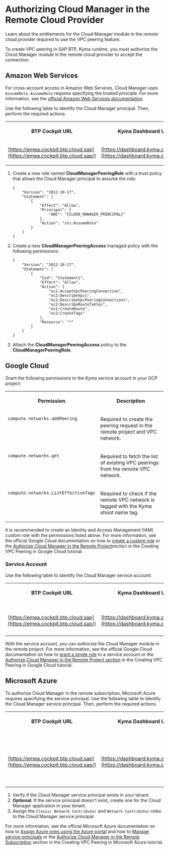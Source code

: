 <!-- loioe7ef5a3258a240cb87b6de8baa63f4fa -->

# Authorizing Cloud Manager in the Remote Cloud Provider

Learn about the entitlements for the Cloud Manager module in the remote cloud provider required to use the VPC peering feature.

To create VPC peering in SAP BTP, Kyma runtime, you must authorize the Cloud Manager module in the remote cloud provider to accept the connection.



<a name="loioe7ef5a3258a240cb87b6de8baa63f4fa__section_knh_pcf_32c"/>

## Amazon Web Services

For cross-account access in Amazon Web Services, Cloud Manager uses `AssumeRole`. `AssumeRole` requires specifying the trusted principle. For more information, see the [official Amazon Web Services documentation](https://awscli.amazonaws.com/v2/documentation/api/latest/reference/sts/assume-role.html).

Use the following table to identify the Cloud Manager principal. Then, perform the required actions.


<table>
<tr>
<th valign="top">

BTP Cockpit URL

</th>
<th valign="top">

Kyma Dashboard URL

</th>
<th valign="top">

Cloud Manager Principal

</th>
</tr>
<tr>
<td valign="top">

[https://emea.cockpit.btp.cloud.sap](https://emea.cockpit.btp.cloud.sap/)

</td>
<td valign="top">

[https://dashboard.kyma.cloud.sap](https://dashboard.kyma.cloud.sap/)

</td>
<td valign="top">

`arn:aws:iam::194230256199:user/cloud-manager-peering-prod`

</td>
</tr>
</table>

1.  Create a new role named **CloudManagerPeeringRole** with a trust policy that allows the Cloud Manager principal to assume the role:

    ```
    {
        "Version": "2012-10-17",
        "Statement": [
            {
                "Effect": "Allow",
                "Principal": {
                    "AWS": "{CLOUD_MANAGER_PRINCIPAL}"
                },
                "Action": "sts:AssumeRole"
            }
        ]
    }
    
    ```

2.  Create a new **CloudManagerPeeringAccess** managed policy with the following permissions:

    ```
    {
        "Version": "2012-10-17",
        "Statement": [
            {
                "Sid": "Statement1",
                "Effect": "Allow",
                "Action": [
                    "ec2:AcceptVpcPeeringConnection",
                    "ec2:DescribeVpcs",
                    "ec2:DescribeVpcPeeringConnections",
                    "ec2:DescribeRouteTables",
                    "ec2:CreateRoute",
                    "ec2:CreateTags"
                ],
                "Resource": "*"
            }
        ]
    }
    ```

3.  Attach the **CloudManagerPeeringAccess** policy to the **CloudManagerPeeringRole**.




<a name="loioe7ef5a3258a240cb87b6de8baa63f4fa__section_nnh_pcf_32c"/>

## Google Cloud

Grant the following permissions to the Kyma service account in your GCP project:


<table>
<tr>
<th valign="top">

Permission

</th>
<th valign="top">

Description

</th>
</tr>
<tr>
<td valign="top">

`compute.networks.addPeering`

</td>
<td valign="top">

Required to create the peering request in the remote project and VPC network.

</td>
</tr>
<tr>
<td valign="top">

`compute.networks.get`

</td>
<td valign="top">

Required to fetch the list of existing VPC peerings from the remote VPC network.

</td>
</tr>
<tr>
<td valign="top">

`compute.networks.ListEffectiveTags`

</td>
<td valign="top">

Required to check if the remote VPC network is tagged with the Kyma shoot name tag.

</td>
</tr>
</table>

It is recommended to create an Identity and Access Management \(IAM\) custom role with the permissions listed above. For more information, see the official Google Cloud documentation on how to [create a custom role](https://cloud.google.com/iam/docs/creating-custom-roles#creating) or the [Authorize Cloud Manager in the Remote Project](https://github.com/kyma-project/cloud-manager/blob/main/docs/user/tutorials/01-30-10-aws-vpc-peering.md#authorize-cloud-manager-in-the-remote-account)section in the Creating VPC Peering in Google Cloud tutorial.



### Service Account

Use the following table to identify the Cloud Manager service account:


<table>
<tr>
<th valign="top">

BTP Cockpit URL

</th>
<th valign="top">

Kyma Dashboard URL

</th>
<th valign="top">

Cloud Manager Service Account

</th>
</tr>
<tr>
<td valign="top">

[https://emea.cockpit.btp.cloud.sap](https://emea.cockpit.btp.cloud.sap/)

</td>
<td valign="top">

[https://dashboard.kyma.cloud.sap](https://dashboard.kyma.cloud.sap/)

</td>
<td valign="top">

`cloud-manager-peering@sap-ti-dx-kyma-mps-prod.iam.gserviceaccount.com`

</td>
</tr>
</table>

With the service account, you can authorize the Cloud Manager module in the remote project. For more information, see the official Google Cloud documentation on how to [grant a single role](https://cloud.google.com/iam/docs/granting-changing-revoking-access#grant-single-role) to a service account or the [Authorize Cloud Manager in the Remote Project section](https://github.com/kyma-project/cloud-manager/blob/bc4d180fbc094511f8eed5b30a29c8d62d13c550/docs/user/tutorials/01-30-20-gcp-vpc-peering.md#authorize-cloud-manager-in-the-remote-project) in the Creating VPC Peering in Google Cloud tutorial.



<a name="loioe7ef5a3258a240cb87b6de8baa63f4fa__section_pnh_pcf_32c"/>

## Microsoft Azure

To authorize Cloud Manager in the remote subscription, Microsoft Azure requires specifying the service principal. Use the following table to identify the Cloud Manager service principal. Then, perform the required actions.


<table>
<tr>
<th valign="top">

BTP Cockpit URL

</th>
<th valign="top">

Kyma Dashboard URL

</th>
<th valign="top">

Cloud Manager Service Principal

</th>
</tr>
<tr>
<td valign="top">

[https://emea.cockpit.btp.cloud.sap](https://emea.cockpit.btp.cloud.sap/)

</td>
<td valign="top">

[https://dashboard.kyma.cloud.sap](https://dashboard.kyma.cloud.sap/)

</td>
<td valign="top">

`kyma-cloud-manager-peering-prod`

</td>
</tr>
</table>

1.  Verify if the Cloud Manager service principal exists in your tenant.
2.  **Optional:** If the service principal doesn't exist, create one for the Cloud Manager application in your tenant.
3.  Assign the `Classic Network Contributor` and `Network Contributor` roles to the Cloud Manager service principal.

For more information, see the official Microsoft Azure documentation on how to [Assign Azure roles using the Azure portal](https://learn.microsoft.com/en-us/azure/role-based-access-control/role-assignments-portal) and how to [Manage service principals](https://learn.microsoft.com/en-us/azure/databricks/admin/users-groups/service-principals) or the [Authorize Cloud Manager in the Remote Subscription](https://github.com/kyma-project/cloud-manager/blob/main/docs/user/tutorials/01-30-30-azure-vpc-peering.md#authorize-cloud-manager-in-the-remote-subscription) section in the Creating VPC Peering in Microsoft Azure tutorial.

